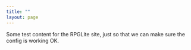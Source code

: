 ```yaml
---
title: ""
layout: page
---
```


Some test content for the RPGLite site, just so that we can make sure the config is working OK.
